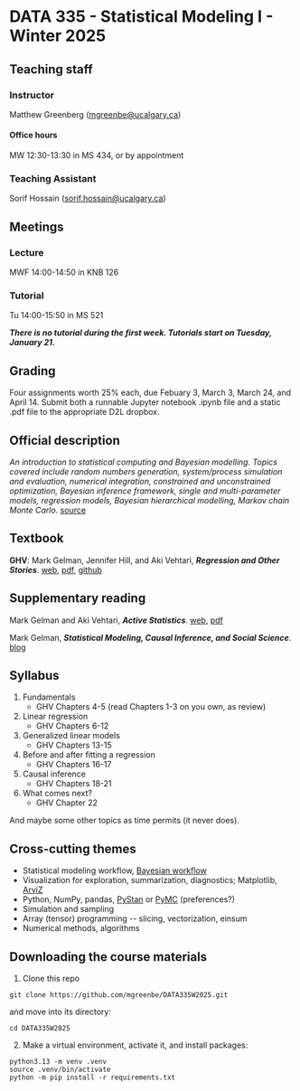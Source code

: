 # DATA 335 - Statistical Modeling I - Winter 2025

## Teaching staff

### Instructor
Matthew Greenberg (mgreenbe@ucalgary.ca)

#### Office hours
MW 12:30-13:30 in MS 434, or by appointment

### Teaching Assistant
Sorif Hossain (sorif.hossain@ucalgary.ca)

## Meetings

### Lecture
MWF 14:00-14:50 in KNB 126

### Tutorial
Tu 14:00-15:50 in MS 521

***There is no tutorial during the first week. Tutorials start on Tuesday, January 21.***

## Grading

Four assignments worth 25% each, due Febuary 3, March 3, March 24, and April 14. Submit both a runnable Jupyter notebook .ipynb file and a static .pdf file to the appropriate D2L dropbox.

## Official description
*An introduction to statistical computing and Bayesian modelling. Topics covered include random numbers generation, system/process simulation and evaluation, numerical integration, constrained and unconstrained optimization, Bayesian inference framework, single and multi-parameter models, regression models, Bayesian hierarchical modelling, Markov chain Monte Carlo.* [source](https://www.ucalgary.ca/pubs/calendar/archives/2023/data-science.html#43038)

## Textbook
**GHV**: Mark Gelman, Jennifer Hill, and Aki Vehtari, ***Regression and Other Stories***. [web](https://avehtari.github.io/ROS-Examples/), [pdf](https://users.aalto.fi/~ave/ROS.pdf), [github](https://github.com/avehtari/ROS-Examples/tree/master)

## Supplementary reading
Mark Gelman and Aki Vehtari, ***Active Statistics***. [web](https://avehtari.github.io/ActiveStatistics/), [pdf](https://users.aalto.fi/~ave/ActiveStatistics.pdf)

Mark Gelman, ***Statistical Modeling, Causal Inference, and Social Science***. [blog](https://statmodeling.stat.columbia.edu)

## Syllabus

1. Fundamentals
   - GHV Chapters 4-5 (read Chapters 1-3 on you own, as review)
2. Linear regression
   - GHV Chapters 6-12
3. Generalized linear models
   - GHV Chapters 13-15
4. Before and after fitting a regression
   - GHV Chapters 16-17
5. Causal inference
   - GHV Chapters 18-21
6. What comes next?
   - GHV Chapter 22

And maybe some other topics as time permits (it never does).

## Cross-cutting themes

- Statistical modeling workflow, [Bayesian workflow](http://www.stat.columbia.edu/~gelman/research/unpublished/Bayesian_Workflow_article.pdf)
- Visualization for exploration, summarization, diagnostics; Matplotlib, [ArviZ](https://python.arviz.org/en/stable/)
- Python, NumPy, pandas, [PyStan](https://github.com/stan-dev/pystan) or [PyMC](https://www.pymc.io/welcome.html) (preferences?)
- Simulation and sampling
- Array (tensor) programming -- slicing, vectorization, einsum
- Numerical methods, algorithms

## Downloading the course materials

1. Clone this repo
```
git clone https://github.com/mgreenbe/DATA335W2025.git
```
and move into its directory:
```
cd DATA335W2025
```

2. Make a virtual environment, activate it, and install packages:
```
python3.13 -m venv .venv
source .venv/bin/activate
python -m pip install -r requirements.txt
```